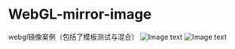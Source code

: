 # WebGL-mirror-image
webgl镜像案例（包括了模板测试与混合）
![Image text](https://github.com/StringKun/WebGL-mirror-image/blob/master/WebGL-%E9%95%9C%E9%9D%A2%E5%8F%8D%E5%B0%84/img1.png)
![Image text](https://github.com/StringKun/WebGL-mirror-image/blob/master/WebGL-%E9%95%9C%E9%9D%A2%E5%8F%8D%E5%B0%84/img2.png)

